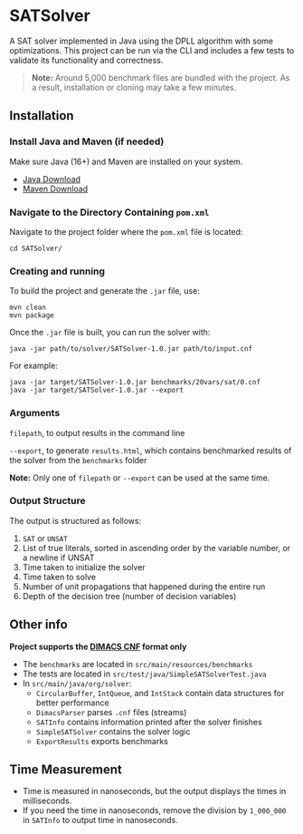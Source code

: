 
# SATSolver

A SAT solver implemented in Java using the DPLL algorithm with some optimizations.
This project can be run via the CLI and includes a few tests to validate its functionality and correctness.

> **Note:** Around 5,000 benchmark files are bundled with the project. As a result, installation or cloning may take a few minutes.

## Installation

### Install Java and Maven (if needed)

Make sure Java (16+) and Maven are installed on your system.

- [Java Download](https://www.oracle.com/java/technologies/downloads)
- [Maven Download](https://maven.apache.org/download.cgi)

### Navigate to the Directory Containing `pom.xml`

Navigate to the project folder where the `pom.xml` file is located:

```
cd SATSolver/
```

### Creating and running

To build the project and generate the `.jar` file, use:

```
mvn clean
mvn package
```

Once the `.jar` file is built, you can run the solver with:

```
java -jar path/to/solver/SATSolver-1.0.jar path/to/input.cnf
```

For example:

```
java -jar target/SATSolver-1.0.jar benchmarks/20vars/sat/0.cnf
java -jar target/SATSolver-1.0.jar --export
```

### Arguments

`filepath`, to output results in the command line

`--export`, to generate `results.html`, which contains benchmarked results of the solver from the `benchmarks` folder

**Note:** Only one of `filepath` or `--export` can be used at the same time.

### Output Structure

The output is structured as follows:

1. `SAT` or `UNSAT`
2. List of true literals, sorted in ascending order by the variable number, or a newline if UNSAT
3. Time taken to initialize the solver
4. Time taken to solve
5. Number of unit propagations that happened during the entire run
6. Depth of the decision tree (number of decision variables)

## Other info

**Project supports the [DIMACS CNF](https://people.sc.fsu.edu/~jburkardt/data/cnf/cnf.html) format only**

- The `benchmarks` are located in `src/main/resources/benchmarks`
- The tests are located in `src/test/java/SimpleSATSolverTest.java`
- In `src/main/java/org/solver`:
  - `CircularBuffer`, `IntQueue`, and `IntStack` contain data structures for better performance
  - `DimacsParser` parses `.cnf` files (streams)
  - `SATInfo` contains information printed after the solver finishes
  - `SimpleSATSolver` contains the solver logic
  - `ExportResults` exports benchmarks

## Time Measurement

- Time is measured in nanoseconds, but the output displays the times in milliseconds.
- If you need the time in nanoseconds, remove the division by `1_000_000` in `SATInfo` to output time in nanoseconds.

